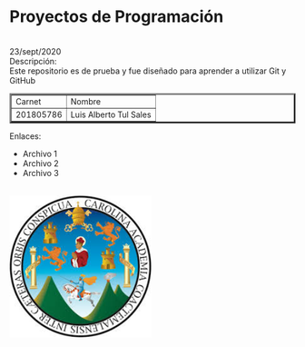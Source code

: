 <h1>Proyectos de Programación</h1>
<br>
23/sept/2020
<br>
Descripción:
<br>
Este repositorio es de prueba y fue diseñado para aprender a utilizar Git y GitHub
<table border="3">
        <tr>
            <td>Carnet</td>
            <td>Nombre</td>            
        </tr>
        <tr>
            <td>201805786</td>
            <td>Luis Alberto Tul Sales</td>           
        </tr>
    </table>
	<p>Enlaces:</p>
        <ul>
            <li>Archivo 1</li>
            <li>Archivo 2</li>
            <li>Archivo 3</li>            
        </ul>
<br>
<img src="imagenes/logousac.jpg" width="250px" height="250px">
